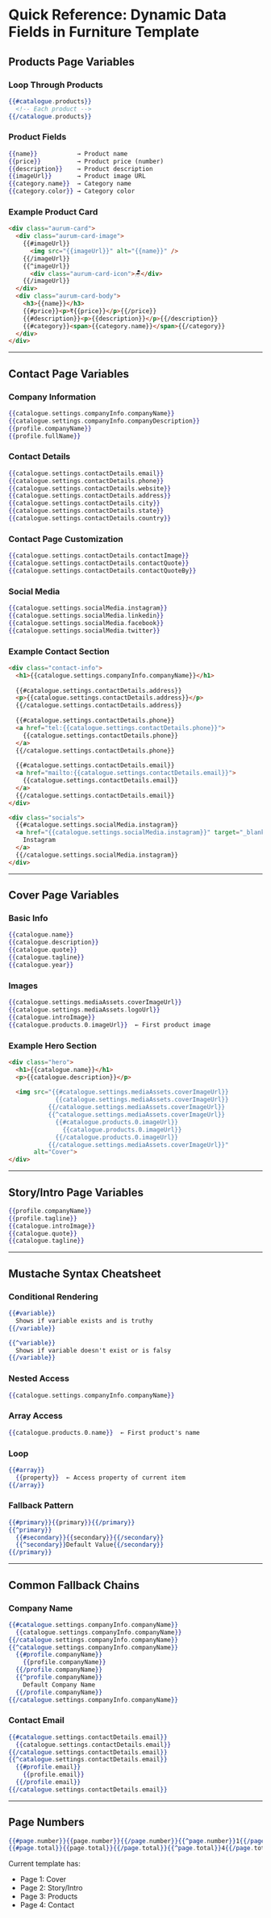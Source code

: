 # Quick Reference: Dynamic Data Fields in Furniture Template

## Products Page Variables

### Loop Through Products
```mustache
{{#catalogue.products}}
  <!-- Each product -->
{{/catalogue.products}}
```

### Product Fields
```mustache
{{name}}           → Product name
{{price}}          → Product price (number)
{{description}}    → Product description
{{imageUrl}}       → Product image URL
{{category.name}}  → Category name
{{category.color}} → Category color
```

### Example Product Card
```html
<div class="aurum-card">
  <div class="aurum-card-image">
    {{#imageUrl}}
      <img src="{{imageUrl}}" alt="{{name}}" />
    {{/imageUrl}}
    {{^imageUrl}}
      <div class="aurum-card-icon">🪑</div>
    {{/imageUrl}}
  </div>
  <div class="aurum-card-body">
    <h3>{{name}}</h3>
    {{#price}}<p>₹{{price}}</p>{{/price}}
    {{#description}}<p>{{description}}</p>{{/description}}
    {{#category}}<span>{{category.name}}</span>{{/category}}
  </div>
</div>
```

---

## Contact Page Variables

### Company Information
```mustache
{{catalogue.settings.companyInfo.companyName}}
{{catalogue.settings.companyInfo.companyDescription}}
{{profile.companyName}}
{{profile.fullName}}
```

### Contact Details
```mustache
{{catalogue.settings.contactDetails.email}}
{{catalogue.settings.contactDetails.phone}}
{{catalogue.settings.contactDetails.website}}
{{catalogue.settings.contactDetails.address}}
{{catalogue.settings.contactDetails.city}}
{{catalogue.settings.contactDetails.state}}
{{catalogue.settings.contactDetails.country}}
```

### Contact Page Customization
```mustache
{{catalogue.settings.contactDetails.contactImage}}
{{catalogue.settings.contactDetails.contactQuote}}
{{catalogue.settings.contactDetails.contactQuoteBy}}
```

### Social Media
```mustache
{{catalogue.settings.socialMedia.instagram}}
{{catalogue.settings.socialMedia.linkedin}}
{{catalogue.settings.socialMedia.facebook}}
{{catalogue.settings.socialMedia.twitter}}
```

### Example Contact Section
```html
<div class="contact-info">
  <h1>{{catalogue.settings.companyInfo.companyName}}</h1>
  
  {{#catalogue.settings.contactDetails.address}}
  <p>{{catalogue.settings.contactDetails.address}}</p>
  {{/catalogue.settings.contactDetails.address}}
  
  {{#catalogue.settings.contactDetails.phone}}
  <a href="tel:{{catalogue.settings.contactDetails.phone}}">
    {{catalogue.settings.contactDetails.phone}}
  </a>
  {{/catalogue.settings.contactDetails.phone}}
  
  {{#catalogue.settings.contactDetails.email}}
  <a href="mailto:{{catalogue.settings.contactDetails.email}}">
    {{catalogue.settings.contactDetails.email}}
  </a>
  {{/catalogue.settings.contactDetails.email}}
</div>

<div class="socials">
  {{#catalogue.settings.socialMedia.instagram}}
  <a href="{{catalogue.settings.socialMedia.instagram}}" target="_blank">
    Instagram
  </a>
  {{/catalogue.settings.socialMedia.instagram}}
</div>
```

---

## Cover Page Variables

### Basic Info
```mustache
{{catalogue.name}}
{{catalogue.description}}
{{catalogue.quote}}
{{catalogue.tagline}}
{{catalogue.year}}
```

### Images
```mustache
{{catalogue.settings.mediaAssets.coverImageUrl}}
{{catalogue.settings.mediaAssets.logoUrl}}
{{catalogue.introImage}}
{{catalogue.products.0.imageUrl}}  ← First product image
```

### Example Hero Section
```html
<div class="hero">
  <h1>{{catalogue.name}}</h1>
  <p>{{catalogue.description}}</p>
  
  <img src="{{#catalogue.settings.mediaAssets.coverImageUrl}}
             {{catalogue.settings.mediaAssets.coverImageUrl}}
           {{/catalogue.settings.mediaAssets.coverImageUrl}}
           {{^catalogue.settings.mediaAssets.coverImageUrl}}
             {{#catalogue.products.0.imageUrl}}
               {{catalogue.products.0.imageUrl}}
             {{/catalogue.products.0.imageUrl}}
           {{/catalogue.settings.mediaAssets.coverImageUrl}}" 
       alt="Cover">
</div>
```

---

## Story/Intro Page Variables

```mustache
{{profile.companyName}}
{{profile.tagline}}
{{catalogue.introImage}}
{{catalogue.quote}}
{{catalogue.tagline}}
```

---

## Mustache Syntax Cheatsheet

### Conditional Rendering
```mustache
{{#variable}}
  Shows if variable exists and is truthy
{{/variable}}

{{^variable}}
  Shows if variable doesn't exist or is falsy
{{/variable}}
```

### Nested Access
```mustache
{{catalogue.settings.companyInfo.companyName}}
```

### Array Access
```mustache
{{catalogue.products.0.name}}  ← First product's name
```

### Loop
```mustache
{{#array}}
  {{property}}  ← Access property of current item
{{/array}}
```

### Fallback Pattern
```mustache
{{#primary}}{{primary}}{{/primary}}
{{^primary}}
  {{#secondary}}{{secondary}}{{/secondary}}
  {{^secondary}}Default Value{{/secondary}}
{{/primary}}
```

---

## Common Fallback Chains

### Company Name
```mustache
{{#catalogue.settings.companyInfo.companyName}}
  {{catalogue.settings.companyInfo.companyName}}
{{/catalogue.settings.companyInfo.companyName}}
{{^catalogue.settings.companyInfo.companyName}}
  {{#profile.companyName}}
    {{profile.companyName}}
  {{/profile.companyName}}
  {{^profile.companyName}}
    Default Company Name
  {{/profile.companyName}}
{{/catalogue.settings.companyInfo.companyName}}
```

### Contact Email
```mustache
{{#catalogue.settings.contactDetails.email}}
  {{catalogue.settings.contactDetails.email}}
{{/catalogue.settings.contactDetails.email}}
{{^catalogue.settings.contactDetails.email}}
  {{#profile.email}}
    {{profile.email}}
  {{/profile.email}}
{{/catalogue.settings.contactDetails.email}}
```

---

## Page Numbers

```mustache
{{#page.number}}{{page.number}}{{/page.number}}{{^page.number}}1{{/page.number}}
{{#page.total}}{{page.total}}{{/page.total}}{{^page.total}}4{{/page.total}}
```

Current template has:
- Page 1: Cover
- Page 2: Story/Intro
- Page 3: Products
- Page 4: Contact
